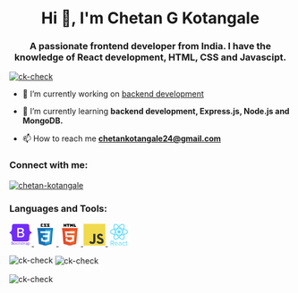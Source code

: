 <h1 align="center">Hi 👋, I'm Chetan G Kotangale</h1>
<h3 align="center">A passionate frontend developer from India. I have the knowledge of React development, HTML, CSS and Javascipt.</h3>

<p align="left"> <a href="https://github.com/ryo-ma/github-profile-trophy"><img src="https://github-profile-trophy.vercel.app/?username=ck-check" alt="ck-check" /></a> </p>

- 🔭 I’m currently working on [backend development](https://github.com/CK-Check/Backend-Train-Project)

- 🌱 I’m currently learning **backend development, Express.js, Node.js and MongoDB.**

- 📫 How to reach me **chetankotangale24@gmail.com**

<h3 align="left">Connect with me:</h3>
<p align="left">
<a href="https://www.linkedin.com/in/chetan-kotangale-793920282/" target="blank"><img align="center" src="https://raw.githubusercontent.com/rahuldkjain/github-profile-readme-generator/master/src/images/icons/Social/linked-in-alt.svg" alt="chetan-kotangale" height="30" width="40" /></a>
</p>

<h3 align="left">Languages and Tools:</h3>
<p align="left"> <a href="https://getbootstrap.com" target="_blank" rel="noreferrer"> <img src="https://raw.githubusercontent.com/devicons/devicon/master/icons/bootstrap/bootstrap-plain-wordmark.svg" alt="bootstrap" width="40" height="40"/> </a> <a href="https://www.w3schools.com/css/" target="_blank" rel="noreferrer"> <img src="https://raw.githubusercontent.com/devicons/devicon/master/icons/css3/css3-original-wordmark.svg" alt="css3" width="40" height="40"/> </a> <a href="https://www.w3.org/html/" target="_blank" rel="noreferrer"> <img src="https://raw.githubusercontent.com/devicons/devicon/master/icons/html5/html5-original-wordmark.svg" alt="html5" width="40" height="40"/> </a> <a href="https://developer.mozilla.org/en-US/docs/Web/JavaScript" target="_blank" rel="noreferrer"> <img src="https://raw.githubusercontent.com/devicons/devicon/master/icons/javascript/javascript-original.svg" alt="javascript" width="40" height="40"/> </a> <a href="https://reactjs.org/" target="_blank" rel="noreferrer"> <img src="https://raw.githubusercontent.com/devicons/devicon/master/icons/react/react-original-wordmark.svg" alt="react" width="40" height="40"/> </a> </p>

<p><img align="left" src="https://github-readme-stats.vercel.app/api/top-langs?username=ck-check&show_icons=true&locale=en&layout=compact" alt="ck-check" /></p>

<p>&nbsp;<img align="center" src="https://github-readme-stats.vercel.app/api?username=ck-check&show_icons=true&locale=en" alt="ck-check" /></p>

<p><img align="center" src="https://github-readme-streak-stats.herokuapp.com/?user=ck-check&" alt="ck-check" /></p>

